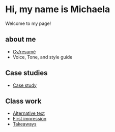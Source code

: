 # Hi, my name is Michaela

Welcome to my page!

## about me

- [Cv/resumé](04-experience)
- Voice, Tone, and style guide

## Case studies

- [Case study](case-study)

## Class work

- [Alternative text](01-alternative-text)
- [First impression](first-impression)
- [Takeaways](takeaways)
